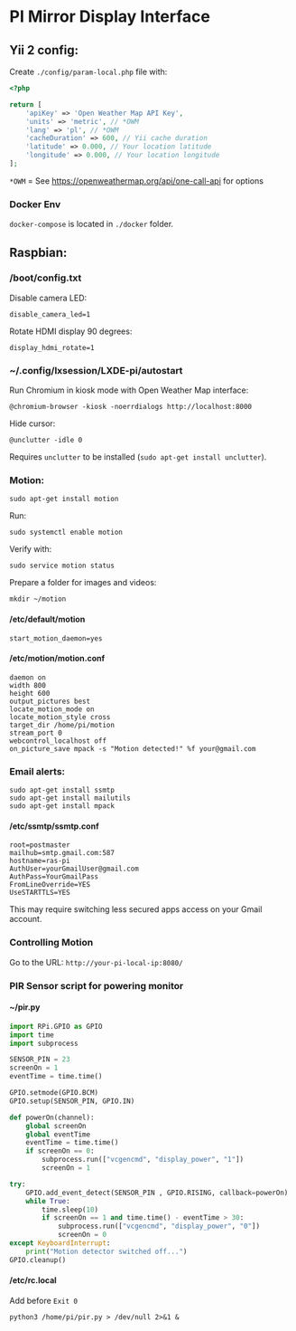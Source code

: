 PI Mirror Display Interface
===========================

## Yii 2 config:

Create `./config/param-local.php` file with:

```php
<?php

return [
    'apiKey' => 'Open Weather Map API Key',
    'units' => 'metric', // *OWM
    'lang' => 'pl', // *OWM
    'cacheDuration' => 600, // Yii cache duration
    'latitude' => 0.000, // Your location latitude
    'longitude' => 0.000, // Your location longitude
];
```

`*OWM` = See https://openweathermap.org/api/one-call-api for options 

### Docker Env

`docker-compose` is located in `./docker` folder.

## Raspbian:

### /boot/config.txt

Disable camera LED:
```shell script
disable_camera_led=1
```

Rotate HDMI display 90 degrees:
```shell script
display_hdmi_rotate=1
```

### ~/.config/lxsession/LXDE-pi/autostart

Run Chromium in kiosk mode with Open Weather Map interface:
```shell script
@chromium-browser -kiosk -noerrdialogs http://localhost:8000
```

Hide cursor:
```shell script
@unclutter -idle 0
```

Requires `unclutter` to be installed (`sudo apt-get install unclutter`).

### Motion:

```shell script
sudo apt-get install motion
```

Run:
```shell script
sudo systemctl enable motion
```

Verify with:
```shell script
sudo service motion status
```

Prepare a folder for images and videos:
```shell script
mkdir ~/motion
```

#### /etc/default/motion

```shell script
start_motion_daemon=yes
```

#### /etc/motion/motion.conf

```shell script
daemon on
width 800
height 600
output_pictures best
locate_motion_mode on
locate_motion_style cross
target_dir /home/pi/motion
stream_port 0
webcontrol_localhost off
on_picture_save mpack -s "Motion detected!" %f your@gmail.com
```

### Email alerts:

```shell script
sudo apt-get install ssmtp
sudo apt-get install mailutils
sudo apt-get install mpack
```

#### /etc/ssmtp/ssmtp.conf

```shell script
root=postmaster
mailhub=smtp.gmail.com:587
hostname=ras-pi
AuthUser=yourGmailUser@gmail.com
AuthPass=YourGmailPass
FromLineOverride=YES
UseSTARTTLS=YES
```

This may require switching less secured apps access on your Gmail account.

### Controlling Motion

Go to the URL: `http://your-pi-local-ip:8080/`

### PIR Sensor script for powering monitor

#### ~/pir.py

```python
import RPi.GPIO as GPIO
import time
import subprocess

SENSOR_PIN = 23
screenOn = 1
eventTime = time.time()

GPIO.setmode(GPIO.BCM)
GPIO.setup(SENSOR_PIN, GPIO.IN)

def powerOn(channel):
    global screenOn
    global eventTime
    eventTime = time.time()
    if screenOn == 0:
        subprocess.run(["vcgencmd", "display_power", "1"])
        screenOn = 1

try:
    GPIO.add_event_detect(SENSOR_PIN , GPIO.RISING, callback=powerOn)
    while True:
        time.sleep(10)
        if screenOn == 1 and time.time() - eventTime > 30:
            subprocess.run(["vcgencmd", "display_power", "0"])
            screenOn = 0
except KeyboardInterrupt:
    print("Motion detector switched off...")
GPIO.cleanup()
```

#### /etc/rc.local

Add before `Exit 0`
```shell script
python3 /home/pi/pir.py > /dev/null 2>&1 &
```
